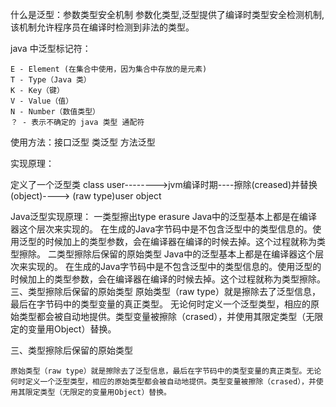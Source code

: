 什么是泛型：参数类型安全机制
    参数化类型,泛型提供了编译时类型安全检测机制,该机制允许程序员在编译时检测到非法的类型。

java 中泛型标记符：

    E - Element (在集合中使用，因为集合中存放的是元素)
    T - Type（Java 类）
    K - Key（键）
    V - Value（值）
    N - Number（数值类型）
    ？ - 表示不确定的 java 类型 通配符

使用方法：接口泛型  类泛型  方法泛型  

实现原理：

定义了一个泛型类 class user<String>-------->jvm编译时期----擦除(creased)并替换(object)----> (raw type)user object 

Java泛型实现原理：
一类型擦出type erasure
Java中的泛型基本上都是在编译器这个层次来实现的。
在生成的Java字节码中是不包含泛型中的类型信息的。使用泛型的时候加上的类型参数，会在编译器在编译的时候去掉。这个过程就称为类型擦除。
二类型擦除后保留的原始类型
Java中的泛型基本上都是在编译器这个层次来实现的。
在生成的Java字节码中是不包含泛型中的类型信息的。使用泛型的时候加上的类型参数，会在编译器在编译的时候去掉。这个过程就称为类型擦除。
三、类型擦除后保留的原始类型
原始类型（raw type）就是擦除去了泛型信息，最后在字节码中的类型变量的真正类型。
无论何时定义一个泛型类型，相应的原始类型都会被自动地提供。类型变量被擦除（crased），并使用其限定类型（无限定的变量用Object）替换。

三、类型擦除后保留的原始类型

    原始类型（raw type）就是擦除去了泛型信息，最后在字节码中的类型变量的真正类型。无论何时定义一个泛型类型，相应的原始类型都会被自动地提供。类型变量被擦除（crased），并使用其限定类型（无限定的变量用Object）替换。